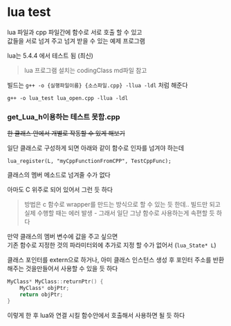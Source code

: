 # lua test
lua 파일과 cpp 파일간에 함수로 서로 호출 할 수 있고  
값들을 서로 넘겨 주고 넘겨 받을 수 있는 예제 프로그램   

lua는 5.4.4 에서 테스트 됨 (최신)

>lua 프로그램 설치는 codingClass md파일 참고  

빌드는 `g++ -o {실행파일이름} {소스파일.cpp} -llua -ldl` 처럼 해준다
```
g++ -o lua_test lua_open.cpp -llua -ldl
```


### get_Lua_h이용하는 테스트 못함.cpp 
~~한 클래스 안에서 개별로 작동할 수 있게 해보기~~

일단 클래스로 구성하게 되면 아래와 같이 함수로 인자를 넘겨야 하는데  
```
lua_register(L, "myCppFunctionFromCPP", TestCppFunc); 
```
클래스의 멤버 메소드로 넘겨줄 수가 없다  

아마도 C 위주로 되어 있어서 그런 듯 하다  

> 방법은 c 함수로 wrapper를 만드는 방식으로 할 수 있는 듯 한데.. 빌드만 되고   
> 실제 수행할 때는 에러 발생  - 그래서 일단 그냥 함수로 사용하는게 속편할 듯 하다  

만약 클래스의 멤버 변수에 값을 주고 싶으면   
기존 함수로 지정한 것의 파라미터외에 추가로 지정 할 수가 없어서 (`lua_State* L`)  

클래스 포인터를 extern으로 하거나, 아미 클래스 인스턴스 생성 후 포인터 주소를 반환해주는 것을만들어서 사용할 수 있을 듯 하다 
```cpp
MyClass* MyClass::returnPtr() {
    MyClass* objPtr;
    return objPtr;
}
```
이렇게 한 후 lua와 연결 시킬 함수안에서 호출해서 사용하면 될 듯 하다
